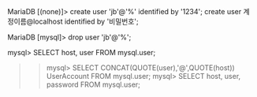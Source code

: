 
MariaDB [(none)]> create user 'jb'@'%' identified by '1234';
create user 계정이름@localhost identified by '비밀번호';   

MariaDB [mysql]> drop user 'jb'@'%';

mysql> SELECT host, user FROM mysql.user;

>> mysql> SELECT CONCAT(QUOTE(user),'@',QUOTE(host)) UserAccount FROM mysql.user;
>> mysql> SELECT host, user, password FROM mysql.user;
